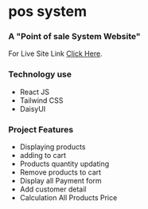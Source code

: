 # pos system

### A "Point of sale System Website"

For Live Site Link [Click Here](https://mosheur-pos.netlify.app/).

### Technology use

- React JS
- Tailwind CSS
- DaisyUI

### Project Features

- Displaying products
- adding to cart
- Products quantity updating
- Remove products to cart
- Display all Payment form
- Add customer detail
- Calculation All Products Price

